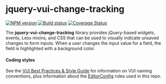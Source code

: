 # jquery-vui-change-tracking
[![NPM version][npm-image]][npm-url]
[![Build status][ci-image]][ci-url]
[![Coverage Status][coverage-image]][coverage-url]

The **jquery-vui-change-tracking** library provides jQuery-based widgets, events, Less mixins, and CSS that can be used to visually indicate unsaved changes to form inputs.  When a user changes the input value for a field, the field is highlighted with a background color.

#### Coding styles
See the [VUI Best Practices & Style Guide](https://github.com/Brightspace/valence-ui-docs/wiki/Best-Practices-&-Style-Guide) for information on VUI naming conventions, plus information about the [EditorConfig](http://editorconfig.org) rules used in this repo.

[npm-url]: https://npmjs.org/package/jquery-vui-change-tracking
[npm-image]: https://img.shields.io/npm/v/jquery-vui-change-tracking.svg
[ci-image]: https://travis-ci.org/Brightspace/valence-ui-change-tracking-jquery.svg?branch=master
[ci-url]: https://travis-ci.org/Brightspace/valence-ui-change-tracking-jquery
[coverage-image]: https://img.shields.io/coveralls/Brightspace/jquery-valence-ui-change-tracking.svg
[coverage-url]: https://coveralls.io/r/Brightspace/jquery-valence-ui-change-tracking?branch=master
